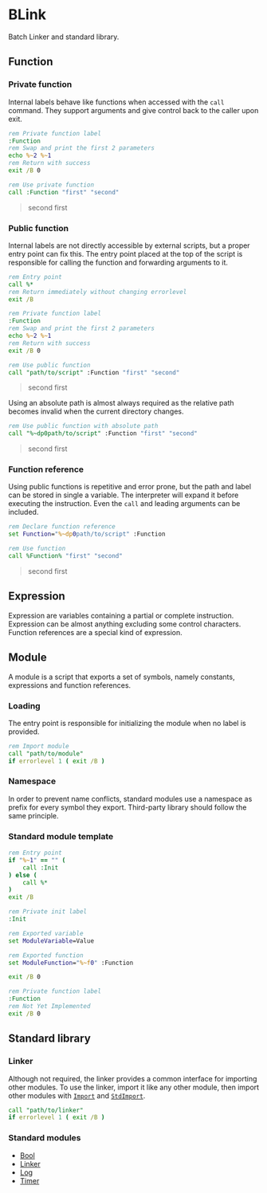 # BLink

Batch Linker and standard library.

## Function

### Private function

Internal labels behave like functions when accessed with the `call` command. They support arguments and give control back to the caller upon exit.

```bat
rem Private function label
:Function
rem Swap and print the first 2 parameters
echo %~2 %~1
rem Return with success
exit /B 0
```

```bat
rem Use private function
call :Function "first" "second"
```

> second first

### Public function

Internal labels are not directly accessible by external scripts, but a proper entry point can fix this. The entry point placed at the top of the script is responsible for calling the function and forwarding arguments to it.

```bat
rem Entry point
call %*
rem Return immediately without changing errorlevel
exit /B

rem Private function label
:Function
rem Swap and print the first 2 parameters
echo %~2 %~1
rem Return with success
exit /B 0
```

```bat
rem Use public function
call "path/to/script" :Function "first" "second"
```

> second first

Using an absolute path is almost always required as the relative path becomes invalid when the current directory changes.

```bat
rem Use public function with absolute path
call "%~dp0path/to/script" :Function "first" "second"
```

> second first

### Function reference

Using public functions is repetitive and error prone, but the path and label can be stored in single a variable. The interpreter will expand it before executing the instruction. Even the `call` and leading arguments can be included.

```bat
rem Declare function reference
set Function="%~dp0path/to/script" :Function

rem Use function
call %Function% "first" "second"
```

> second first

## Expression

Expression are variables containing a partial or complete instruction. Expression can be almost anything excluding some control characters. Function references are a special kind of expression.

## Module

A module is a script that exports a set of symbols, namely constants, expressions and function references.

### Loading

The entry point is responsible for initializing the module when no label is provided.

```bat
rem Import module
call "path/to/module"
if errorlevel 1 ( exit /B )
```

### Namespace

In order to prevent name conflicts, standard modules use a namespace as prefix for every symbol they export. Third-party library should follow the same principle.

### Standard module template

```bat
rem Entry point
if "%~1" == "" (
    call :Init
) else (
    call %*
)
exit /B

rem Private init label
:Init

rem Exported variable
set ModuleVariable=Value

rem Exported function
set ModuleFunction="%~f0" :Function

exit /B 0

rem Private function label
:Function
rem Not Yet Implemented
exit /B 0
```

## Standard library

### Linker

Although not required, the linker provides a common interface for importing other modules. To use the linker, import it like any other module, then import other modules with [`Import`](doc/linker.md#import) and [`StdImport`](doc/linker.md#stdimport).

```bat
call "path/to/linker"
if errorlevel 1 ( exit /B )
```

### Standard modules

* [Bool](doc/lib/bool.md)
* [Linker](doc/linker.md)
* [Log](doc/lib/log.md)
* [Timer](doc/lib/timer.md)
